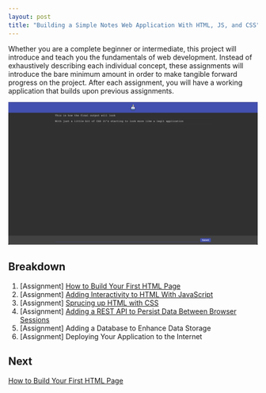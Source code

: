 ```yaml
---
layout: post
title: "Building a Simple Notes Web Application With HTML, JS, and CSS"
---
```


Whether you are a complete beginner or intermediate, this project will introduce and teach you the fundamentals of web development. Instead of exhaustively describing each individual concept, these assignments will introduce the bare minimum amount in order to make tangible forward progress on the project. After each assignment, you will have a working application that builds upon previous assignments.

![](/assets/img/css-intro/css-intro-00.png)

## Breakdown

1. [Assignment] [How to Build Your First HTML Page](/learn/web/01-how-to-build-first-html-page)
1. [Assignment] [Adding Interactivity to HTML With JavaScript](/learn/web/02-adding-interactivity-to-html-with-javascript)
1. [Assignment] [Sprucing up HTML with CSS](/learn/web/03-sprucing-up-html-with-css)
1. [Assignment] [Adding a REST API to Persist Data Between Browser Sessions](/learn/web/04-adding-a-rest-api-to-persist-data-between-browser-sessions)
1. [Assignment] Adding a Database to Enhance Data Storage
1. [Assignment] Deploying Your Application to the Internet

## Next

[How to Build Your First HTML Page](/learn/web/01-how-to-build-first-html-page)
